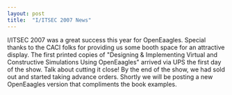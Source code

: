 ```yaml
---
layout: post
title:  "I/ITSEC 2007 News"
---
```

I/ITSEC 2007 was a great success this year for OpenEaagles. Special thanks to the CACI folks for providing us some booth space for an attractive display. The first printed copies of "Designing & Implementing Virtual and Constructive Simulations Using OpenEaagles" arrived via UPS the first day of the show. Talk about cutting it close! By the end of the show, we had sold out and started taking advance orders. Shortly we will be posting a new OpenEaagles version that compliments the book examples.
